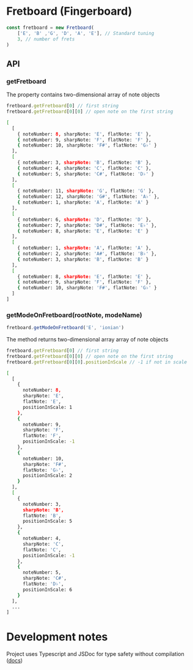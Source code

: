 # Fretboard (Fingerboard)

```js
const fretboard = new Fretboard(
    ['E', 'B' ,'G', 'D', 'A', 'E'], // Standard tuning
    3, // number of frets
)
```
## API
### getFretboard
The property contains two-dimensional array of note objects
```js
fretboard.getFretboard[0] // first string
fretboard.getFretboard[0][0] // open note on the first string
```


```bash
[
  [
    { noteNumber: 8, sharpNote: 'E', flatNote: 'E' },
    { noteNumber: 9, sharpNote: 'F', flatNote: 'F' },
    { noteNumber: 10, sharpNote: 'F#', flatNote: 'G♭' }
  ],
  [
    { noteNumber: 3, sharpNote: 'B', flatNote: 'B' },
    { noteNumber: 4, sharpNote: 'C', flatNote: 'C' },
    { noteNumber: 5, sharpNote: 'C#', flatNote: 'D♭' }
  ],
  [
    { noteNumber: 11, sharpNote: 'G', flatNote: 'G' },
    { noteNumber: 12, sharpNote: 'G#', flatNote: 'A♭' },
    { noteNumber: 1, sharpNote: 'A', flatNote: 'A' }
  ],
  [
    { noteNumber: 6, sharpNote: 'D', flatNote: 'D' },
    { noteNumber: 7, sharpNote: 'D#', flatNote: 'E♭' },
    { noteNumber: 8, sharpNote: 'E', flatNote: 'E' }
  ],
  [
    { noteNumber: 1, sharpNote: 'A', flatNote: 'A' },
    { noteNumber: 2, sharpNote: 'A#', flatNote: 'B♭' },
    { noteNumber: 3, sharpNote: 'B', flatNote: 'B' }
  ],
  [
    { noteNumber: 8, sharpNote: 'E', flatNote: 'E' },
    { noteNumber: 9, sharpNote: 'F', flatNote: 'F' },
    { noteNumber: 10, sharpNote: 'F#', flatNote: 'G♭' }
  ]
]
```
### getModeOnFretboard(rootNote, modeName)
```js
fretboard.getModeOnFretboard('E', 'ionian')
```
The method returns two-dimensional array array of note objects
```js
fretboard.getFretboard[0] // first string
fretboard.getFretboard[0][0] // open note on the first string
fretboard.getFretboard[0][0].positionInScale // -1 if not in scale
```
```bash
[
  [
    {
      noteNumber: 8,
      sharpNote: 'E',
      flatNote: 'E',
      positionInScale: 1
    },
    {
      noteNumber: 9,
      sharpNote: 'F',
      flatNote: 'F',
      positionInScale: -1
    },
    {
      noteNumber: 10,
      sharpNote: 'F#',
      flatNote: 'G♭',
      positionInScale: 2
    }
  ],
  [
    {
      noteNumber: 3,
      sharpNote: 'B',
      flatNote: 'B',
      positionInScale: 5
    },
    {
      noteNumber: 4,
      sharpNote: 'C',
      flatNote: 'C',
      positionInScale: -1
    },
    {
      noteNumber: 5,
      sharpNote: 'C#',
      flatNote: 'D♭',
      positionInScale: 6
    }
  ],
  ...
]
```

# Development notes
Project uses Typescript and JSDoc for type safety without compilation ([docs](https://www.typescriptlang.org/docs/handbook/jsdoc-supported-types.html))